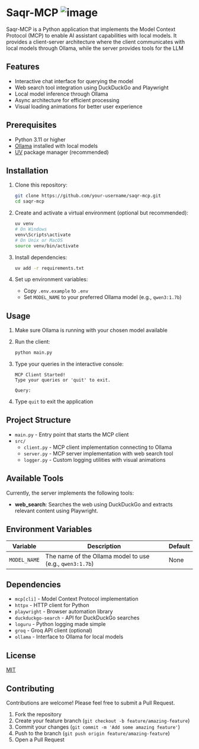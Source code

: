 # Saqr-MCP ![image](https://github.com/user-attachments/assets/6ef5b2ec-b421-483d-82c7-4e71a5082d3c)


Saqr-MCP is a Python application that implements the Model Context Protocol (MCP) to enable AI assistant capabilities with local models. It provides a client-server architecture where the client communicates with local models through Ollama, while the server provides tools for the LLM

## Features

- Interactive chat interface for querying the model
- Web search tool integration using DuckDuckGo and Playwright
- Local model inference through Ollama
- Async architecture for efficient processing
- Visual loading animations for better user experience

## Prerequisites

- Python 3.11 or higher
- [Ollama](https://ollama.ai/) installed with local models
- [UV](https://github.com/astral-sh/uv) package manager (recommended)

## Installation

1. Clone this repository:

   ```bash
   git clone https://github.com/your-username/saqr-mcp.git
   cd saqr-mcp
   ```

2. Create and activate a virtual environment (optional but recommended):

   ```bash
   uv venv
   # On Windows
   venv\Scripts\activate
   # On Unix or MacOS
   source venv/bin/activate
   ```

3. Install dependencies:

   ```bash
   uv add -r requirements.txt
   ```

4. Set up environment variables:
   - Copy `.env.example` to `.env`
   - Set `MODEL_NAME` to your preferred Ollama model (e.g., `qwen3:1.7b`)

## Usage

1. Make sure Ollama is running with your chosen model available

2. Run the client:

   ```bash
   python main.py
   ```

3. Type your queries in the interactive console:

   ```
   MCP Client Started!
   Type your queries or 'quit' to exit.

   Query:
   ```

4. Type `quit` to exit the application

## Project Structure

- `main.py` - Entry point that starts the MCP client
- `src/`
  - `client.py` - MCP client implementation connecting to Ollama
  - `server.py` - MCP server implementation with web search tool
  - `logger.py` - Custom logging utilities with visual animations

## Available Tools

Currently, the server implements the following tools:

- **web_search**: Searches the web using DuckDuckGo and extracts relevant content using Playwright.

## Environment Variables

| Variable     | Description                                              | Default |
| ------------ | -------------------------------------------------------- | ------- |
| `MODEL_NAME` | The name of the Ollama model to use (e.g., `qwen3:1.7b`) | None    |

## Dependencies

- `mcp[cli]` - Model Context Protocol implementation
- `httpx` - HTTP client for Python
- `playwright` - Browser automation library
- `duckduckgo-search` - API for DuckDuckGo searches
- `loguru` - Python logging made simple
- `groq` - Groq API client (optional)
- `ollama` - Interface to Ollama for local models

## License

[MIT](LICENSE)

## Contributing

Contributions are welcome! Please feel free to submit a Pull Request.

1. Fork the repository
2. Create your feature branch (`git checkout -b feature/amazing-feature`)
3. Commit your changes (`git commit -m 'Add some amazing feature'`)
4. Push to the branch (`git push origin feature/amazing-feature`)
5. Open a Pull Request
